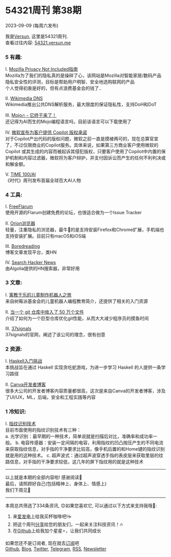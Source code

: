 # 54321周刊 第38期
2023-09-09 (每周六发布)

我是[Versun](https://notes.versun.me), 这里是54321周刊. \
查看过往内容: [54321.versun.me](https://54321.versun.me/)

### 5 有趣:
I. [Mozilla Privacy Not Included指南](https://foundation.mozilla.org/en/privacynotincluded/)\
	Mozilla为了我们的隐私真的是操碎了心，该网站是Mozilla对智能家居/数码产品隐私安全性的评测，目标是帮助用户明智、安全地选购联网的产品\
	个人觉得初衷是好的，但有点浪费基金会的钱了..

II. [Wikimedia DNS](https://meta.wikimedia.org/wiki/Wikimedia_DNS)\
	Wikimedia推出公共DNS解析服务，最大限度的保证隐私性，支持DoH和DoT

III. [Mojo🔥 - 它终于来了！](https://www.modular.com/blog/mojo-its-finally-here)\
	还记得为AI而生的Mojo编程语言吗，目前该语言可以下载使用了

IV. [微软宣布为客户提供 Copilot 版权承诺](https://blogs.microsoft.com/on-the-issues/2023/09/07/copilot-copyright-commitment-ai-legal-concerns/)\
	对于Copilot产出代码的版权问题，微软之前一直是摸棱两可的，现在总算官宣了，不过仅限商业的Copilot服务。具体来说，如果第三方商业客户使用微软的 Copilot 或其生成的内容而被起诉其侵犯版权，只要客户使用了Copilot中内置的保护机制和内容过滤器，微软将为客户辩护，并支付因诉讼而产生的任何不利判决或和解金额。

V. [TIME 100/AI](https://time.com/collection/time100-ai/)\
	《时代》周刊发布首届全球百大AI人物

### 4 工具:
I. [FreeFlarum](https://freeflarum.com/)\
	使用开源的Flarum创建免费的论坛，也很适合做为一个Issue Tracker

II. [Orion浏览器](https://browser.kagi.com/)\
	轻量，注重隐私的浏览器，最牛🍺的是支持安装Firefox和Chrome扩展，手机端也支持安装扩展。目前只有macOS和iOS端

III. [Boredreading](https://boredreading.com/)\
	博客文章发现平台，类HN

IV. [Search Hacker News](https://hn.algolia.com/)\
	由Algolia提供的HN搜索器，非常好用

### 3 文章:
I. [寓教于乐的儿童制作机器人之旅](https://www.raspberrypi.org/blog/make-a-robot/)\
	来自树莓派基金会的儿童机器人编程教育简介，还提供了相关的入门资源

II. [当一个 git 仓库中放入了 50 万个文件](https://www.canva.dev/blog/engineering/we-put-half-a-million-files-in-one-git-repository-heres-what-we-learned/)\
	介绍了如何为一个巨型仓库优化git性能，从而大大减少程序员的摸鱼时间

III. [37signals](https://37signals.com/)\
	37signals的官网，阐述了该公司的理念，很有创意

### 2 资源:
I. [Haskell入门挑战](https://github.com/lsmor/snake-fury)\
	本挑战旨在通过 Haskell 实现贪吃蛇游戏，为进一步学习 Haskell 的人提供一条学习路径

II. [Canva开发者博客](https://www.canva.dev/blog/engineering/)\
	很多大公司的开发者博客内容质量都很高，这次是来自Canva的开发者博客，涉及了UI/UX，ML，后端，安全和工程实践等内容

### 1 冷知识:
I. [指纹识别技术](https://zh.wikipedia.org/zh-hans/%E6%8C%87%E7%BA%B9%E8%AF%86%E5%88%AB#%E8%AF%86%E5%88%AB%E5%99%A8%E7%9A%84%E6%8A%80%E6%9C%AF)\
	目前市面使用的指纹识别技术有三种：\
	a. 光学识别：最早期的一种技术，简单说就是扫描后对比，准确率和成功率一般。
	b. 电容传感器：安装一定间隔的电容，利用指纹的凹凸按压产生的不同电流来获取指纹信息，对手指的干净要求比较高，像手机后置的和Home键的指纹识别就是用的这种技术。
	c. 超声波式：通过超声波穿透手指的表皮层来获取里层的纹路信息，对手指的干净要求较低，这几年的屏下指纹用的就是这种技术

---
以上就是本期的全部内容啦! 感谢阅读🥰\
最后，请照顾好自己(包括精神上、身体上、情感上)\
我们下周见👋

---
本周总共筛选了334条资讯, 😊如果您喜欢它, 可以通过以下方式来支持我哦🎉: 
1. 来[爱发电](https://afdian.net/a/versun)上给我买杯咖啡吧!☕ 
2. 把这个周刊[分享](https://54321.versun.me)给您的朋友们，一起来关注科技资讯！🔥 
3. 在[Github](https://github.com/versun/54321-Weekly)上给我加个星星⭐，让我们共同成长 

如果您还不是订阅者, 现在就去[订阅](https://54321.versun.me)吧\
[Github](https://github.com/versun/54321-Weekly), [Blog](https://notes.versun.me/), [Twitter](https://twitter.com/VersunPan), [Telegram](https://t.me/+0hAhZfrPJGo1YmI9), [RSS](https://54321.versun.me/feed), [Newsletter](https://54321.versun.me/)
